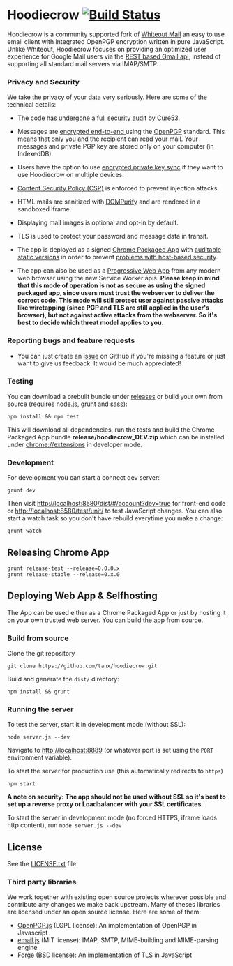 Hoodiecrow [![Build Status](https://travis-ci.org/tanx/hoodiecrow.svg?branch=master)](https://travis-ci.org/tanx/hoodiecrow)
==========

Hoodiecrow is a community supported fork of [Whiteout Mail](https://github.com/whiteout-io/mail) an easy to use email client with integrated OpenPGP encryption written in pure JavaScript. Unlike Whiteout, Hoodiecrow focuses on providing an optimized user experience for Google Mail users via the [REST based Gmail api](https://developers.google.com/gmail/api/), instead of supporting all standard mail servers via IMAP/SMTP.

### Privacy and Security

We take the privacy of your data very seriously. Here are some of the technical details:

* The code has undergone a [full security audit](https://blog.whiteout.io/2015/06/11/whiteout-mail-1-0-and-security-audit-by-cure53/) by [Cure53](https://cure53.de).

* Messages are [encrypted end-to-end ](http://en.wikipedia.org/wiki/End-to-end_encryption) using the [OpenPGP](http://en.wikipedia.org/wiki/Pretty_Good_Privacy) standard. This means that only you and the recipient can read your mail. Your messages and private PGP key are stored only on your computer (in IndexedDB).

* Users have the option to use [encrypted private key sync](https://github.com/tanx/hoodiecrow/wiki/Secure-OpenPGP-Key-Pair-Synchronization-via-IMAP) if they want to use Hoodiecrow on multiple devices.

* [Content Security Policy (CSP)](http://www.html5rocks.com/en/tutorials/security/content-security-policy/) is enforced to prevent injection attacks.

* HTML mails are sanitized with [DOMPurify](https://github.com/cure53/DOMPurify) and are rendered in a sandboxed iframe.

* Displaying mail images is optional and opt-in by default.

* TLS is used to protect your password and message data in transit.

* The app is deployed as a signed [Chrome Packaged App](https://developer.chrome.com/apps/about_apps.html) with [auditable static versions](https://github.com/tanx/hoodiecrow/releases) in order to prevent [problems with host-based security](https://tankredhase.com/2014/04/13/heartbleed-and-javascript-crypto/).

* The app can also be used as a [Progressive Web App](https://infrequently.org/2015/06/progressive-apps-escaping-tabs-without-losing-our-soul/) from any modern web browser using the new Service Worker apis. **Please keep in mind that this mode of operation is not as secure as using the signed packaged app, since users must trust the webserver to deliver the correct code. This mode will still protect user against passive attacks like wiretapping (since PGP and TLS are still applied in the user's browser), but not against active attacks from the webserver. So it's best to decide which threat model applies to you.**


### Reporting bugs and feature requests

* You can just create an [issue](https://github.com/tanx/hoodiecrow/issues) on GitHub if you're missing a feature or just want to give us feedback. It would be much appreciated!

### Testing

You can download a prebuilt bundle under [releases](https://github.com/tanx/hoodiecrow/releases) or build your own from source (requires [node.js](http://nodejs.org/download/), [grunt](http://gruntjs.com/getting-started#installing-the-cli) and [sass](http://sass-lang.com/install)):

    npm install && npm test

This will download all dependencies, run the tests and build the Chrome Packaged App bundle **release/hoodiecrow_DEV.zip** which can be installed under [chrome://extensions](chrome://extensions) in developer mode.

### Development
For development you can start a connect dev server:

    grunt dev

Then visit [http://localhost:8580/dist/#/account?dev=true](http://localhost:8580/dist/#/account?dev=true) for front-end code or [http://localhost:8580/test/unit/](http://localhost:8580/test/unit/) to test JavaScript changes. You can also start a watch task so you don't have rebuild everytime you make a change:

    grunt watch

## Releasing Chrome App

    grunt release-test --release=0.0.0.x
    grunt release-stable --release=0.x.0

## Deploying Web App & Selfhosting

The App can be used either as a Chrome Packaged App or just by hosting it on your own trusted web server. You can build the app from source.

### Build from source

Clone the git repository

    git clone https://github.com/tanx/hoodiecrow.git

Build and generate the `dist/` directory:

    npm install && grunt

### Running the server

To test the server, start it in development mode (without SSL):

    node server.js --dev

Navigate to [http://localhost:8889](http://localhost:8889) (or whatever port is set using the `PORT` environment variable).

To start the server for production use (this automatically redirects to `https`)

    npm start

**A note on security: The app should not be used without SSL so it's best to set up a reverse proxy or Loadbalancer with your SSL certificates.**

To start the server in development mode (no forced HTTPS, iframe loads http content), run `node server.js --dev`

## License

See the [LICENSE.txt](https://github.com/tanx/hoodiecrow/blob/master/LICENSE.txt) file.

### Third party libraries

We work together with existing open source projects wherever possible and contribute any changes we make back upstream. Many of theses libraries are licensed under an open source license. Here are some of them:

* [OpenPGP.js](http://openpgpjs.org) (LGPL license): An implementation of OpenPGP in Javascript
* [email.js](http://emailjs.org) (MIT license): IMAP, SMTP, MIME-building and MIME-parsing engine
* [Forge](https://github.com/digitalbazaar/forge) (BSD license): An implementation of TLS in JavaScript
